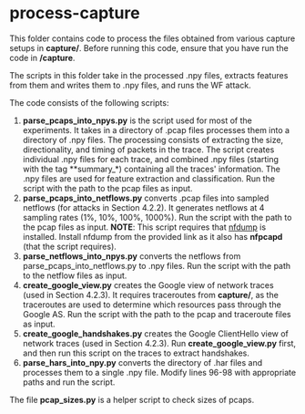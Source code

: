 # process-capture

This folder contains code to process the files obtained from various capture setups in **capture/**. Before running this code, ensure that you have run the code in **/capture**.

The scripts in this folder take in the processed .npy files, extracts features from them and writes them to .npy files, and runs the WF attack. 

The code consists of the following scripts:

1. **parse_pcaps_into_npys.py** is the script used for most of the experiments. It takes in a directory of .pcap files processes them into a directory of .npy files. The processing consists of extracting the size, directionality, and timing of packets in the trace. The script creates individual .npy files for each trace, and combined .npy files (starting with the tag **summary_*) containing all the traces' information. The .npy files are used for feature extraction and classification. Run the script with the path to the pcap files as input. 
2. **parse_pcaps_into_netflows.py** converts .pcap files into sampled netflows (for attacks in Section 4.2.2). It generates netflows at 4 sampling rates (1%, 10%, 100%, 1000%). Run the script with the path to the pcap files as input. 
**NOTE**: This script requires that [nfdump](https://github.com/phaag/nfdump) is installed. Install nfdump from the provided link as it also has **nfpcapd** (that the script requires).
3. **parse_netflows_into_npys.py** converts the netflows from parse_pcaps_into_netflows.py to .npy files. Run the script with the path to the netflow files as input. 
4. **create_google_view.py** creates the Google view of network traces (used in Section 4.2.3). It requires traceroutes from **capture/**, as the traceroutes are used to determine which resources pass through the Google AS. Run the script with the path to the pcap and traceroute files as input. 
5. **create_google_handshakes.py** creates the Google ClientHello view of network traces (used in Section 4.2.3). Run **create_google_view.py** first, and then run this script on the traces to extract handshakes.
6. **parse_hars_into_npy.py** converts the directory of .har files and processes them to a single .npy file. Modify lines 96-98 with appropriate paths and run the script.

The file **pcap_sizes.py** is a helper script to check sizes of pcaps.